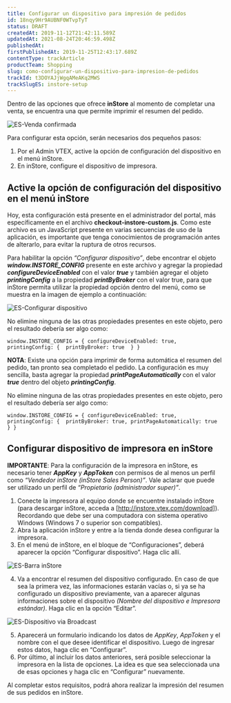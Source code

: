 ```yaml
---
title: Configurar un dispositivo para impresión de pedidos 
id: 18nqy9Hr9AUBNF0WTvpTyT
status: DRAFT
createdAt: 2019-11-12T21:42:11.589Z
updatedAt: 2021-08-24T20:46:59.498Z
publishedAt: 
firstPublishedAt: 2019-11-25T12:43:17.689Z
contentType: trackArticle
productTeam: Shopping
slug: como-configurar-un-dispositivo-para-impresion-de-pedidos
trackId: t3DOYAJjWgqAMeAKq2MWS
trackSlugES: instore-setup
---
```


Dentro de las opciones que ofrece **inStore** al momento de completar una venta, se encuentra una que permite imprimir el resumen del pedido.

![ES-Venda confirmada](https://images.ctfassets.net/alneenqid6w5/54Z1ETTtBXkSxJsWu16UKV/fe90bb4197cce83777fd9f4fee75bbd7/ES-Venda_confirmada.png)

Para configurar esta opción, serán necesarios dos pequeños pasos:
  1. Por el Admin VTEX, active la opción de configuración del dispositivo en el menú inStore.
  2. En inStore, configure el dispositivo de impresora. 

## Active la opción de configuración del dispositivo en el menú inStore

Hoy, esta configuración está presente en el administrador del portal, más específicamente en el archivo **checkout-instore-custom.js**. Como este archivo es un JavaScript presente en varias secuencias de uso de la aplicación, es importante que tenga conocimientos de programación antes de alterarlo, para evitar la ruptura de otros recursos.

Para habilitar la opción _“Configurar dispositivo”_, debe encontrar el objeto **_window.INSTORE_CONFIG_** presente en este archivo y agregar la propiedad **_configureDeviceEnabled_** con el valor **_true_** y también agregar el objeto **_printingConfig_** a la propiedad **_printByBroker_** con el valor true, para que inStore permita utilizar la propiedad opción dentro del menú, como se muestra en la imagen de ejemplo a continuación:


![ES-Configurar dispositivo](https://images.ctfassets.net/alneenqid6w5/5alZn4GuAJkvZkEW7PkQE/5aef5e117ba6a20ae8ba6438e23e0f91/ES-Configurar_dispositivo.png)

No elimine ninguna de las otras propiedades presentes en este objeto, pero el resultado debería ser algo como:

``window.INSTORE_CONFIG = {
configureDeviceEnabled: true,
      printingConfig: { 
            printByBroker: true 
      }
}``

<div class="alert alert-info">
  <strong>NOTA</strong>: Existe una opción para imprimir de forma automática el resumen del pedido, tan pronto sea completado el pedido. La configuración es muy sencilla, basta agregar la propiedad <strong><i>printPageAutomatically</i></strong> con el valor <strong><i>true</i></strong> dentro del objeto <strong><i>printingConfig</i></strong>.
   </div>

No elimine ninguna de las otras propiedades presentes en este objeto, pero el resultado debería ser algo como:

``window.INSTORE_CONFIG = {
configureDeviceEnabled: true,
      printingConfig: { 
            printByBroker: true,
printPageAutomatically: true 
      }
}``

## Configurar dispositivo de impresora en inStore

<div class="alert alert-warning">
  <strong>IMPORTANTE</strong>: Para la configuración de la impresora en inStore, es necesario tener <strong><i>AppKey</i></strong> y <strong><i>AppToken</i></strong> con permisos de al menos un perfil como <i>“Vendedor inStore (inStore Sales Person)”</i>. Vale aclarar que puede ser utilizado un perfil de <i>“Propietario (administrador super)”</i>.
  </div>

  1. Conecte la impresora al equipo donde se encuentre instalado inStore (para descargar inStore, acceda a [http://instore.vtex.com/download]). Recordando que debe ser una computadora con sistema operativo Windows (Windows 7 o superior son compatibles).
  2. Abra la aplicación inStore y entre a la tienda donde desea configurar la impresora.
  3. En el menú de inStore, en el bloque de “Configuraciones”, deberá aparecer la opción “Configurar dispositivo”. Haga clic allí.

![ES-Barra inStore](https://images.ctfassets.net/alneenqid6w5/1sluYEwdo4f01KnUyyEsoa/19344feb059bd03b316c37e2caed9ae0/ES-Barra_inStore.png)

  4. Va a encontrar el resumen del dispositivo configurado. En caso de que sea la primera vez, las informaciones estarán vacías o, si ya se ha configurado un dispositivo previamente, van a aparecer algunas informaciones sobre el dispositivo _(Nombre del dispositivo e Impresora estándar)_. Haga clic en la opción “Editar”.

![ES-Dispositivo via Broadcast](https://images.ctfassets.net/alneenqid6w5/4KoNSOz0DB2KvXEyYcBiCd/668bc635360f6934f604ad1e53defddd/ES-Dispositivo_via_Broadcast.png)

  5. Aparecerá un formulario indicando los datos de _AppKey_,  _AppToken_ y el nombre con el que desee identificar el dispositivo. Luego de ingresar estos datos, haga clic en “Configurar”.
  6. Por último, al incluir los datos anteriores, será posible seleccionar la impresora en la lista de opciones. La idea es que sea seleccionada una de esas opciones y haga clic en “Configurar” nuevamente.

Al completar estos requisitos, podrá ahora realizar la impresión del resumen de sus pedidos en inStore. 
